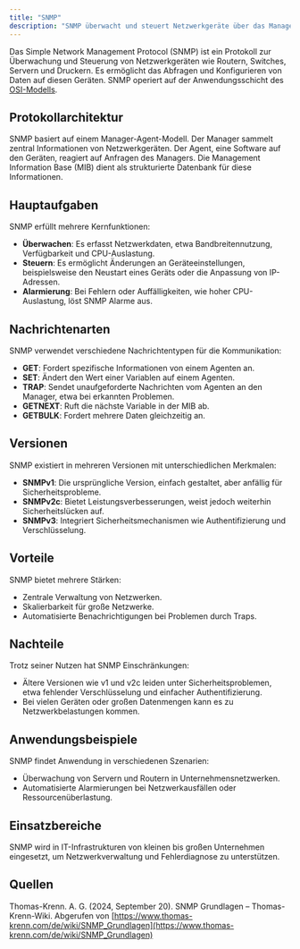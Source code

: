 ```yaml
---
title: "SNMP"
description: "SNMP überwacht und steuert Netzwerkgeräte über das Manager-Agent-Modell. Es nutzt eine MIB-Datenbank und Nachrichten wie GET, SET und TRAP. Versionen von v1 bis v3 bieten zunehmende Sicherheitsverbesserungen."
---
```


Das Simple Network Management Protocol (SNMP) ist ein Protokoll zur Überwachung und Steuerung von Netzwerkgeräten wie Routern, Switches, Servern und Druckern. Es ermöglicht das Abfragen und Konfigurieren von Daten auf diesen Geräten. SNMP operiert auf der Anwendungsschicht des [OSI-Modells](/open-fidup/lerninhalte/osi-modell).

## Protokollarchitektur
SNMP basiert auf einem Manager-Agent-Modell. Der Manager sammelt zentral Informationen von Netzwerkgeräten. Der Agent, eine Software auf den Geräten, reagiert auf Anfragen des Managers. Die Management Information Base (MIB) dient als strukturierte Datenbank für diese Informationen.

## Hauptaufgaben
SNMP erfüllt mehrere Kernfunktionen:

- **Überwachen**: Es erfasst Netzwerkdaten, etwa Bandbreitennutzung, Verfügbarkeit und CPU-Auslastung.
- **Steuern**: Es ermöglicht Änderungen an Geräteeinstellungen, beispielsweise den Neustart eines Geräts oder die Anpassung von IP-Adressen.
- **Alarmierung**: Bei Fehlern oder Auffälligkeiten, wie hoher CPU-Auslastung, löst SNMP Alarme aus.

## Nachrichtenarten
SNMP verwendet verschiedene Nachrichtentypen für die Kommunikation:

- **GET**: Fordert spezifische Informationen von einem Agenten an.
- **SET**: Ändert den Wert einer Variablen auf einem Agenten.
- **TRAP**: Sendet unaufgeforderte Nachrichten vom Agenten an den Manager, etwa bei erkannten Problemen.
- **GETNEXT**: Ruft die nächste Variable in der MIB ab.
- **GETBULK**: Fordert mehrere Daten gleichzeitig an.

## Versionen
SNMP existiert in mehreren Versionen mit unterschiedlichen Merkmalen:

- **SNMPv1**: Die ursprüngliche Version, einfach gestaltet, aber anfällig für Sicherheitsprobleme.
- **SNMPv2c**: Bietet Leistungsverbesserungen, weist jedoch weiterhin Sicherheitslücken auf.
- **SNMPv3**: Integriert Sicherheitsmechanismen wie Authentifizierung und Verschlüsselung.

## Vorteile
SNMP bietet mehrere Stärken:

- Zentrale Verwaltung von Netzwerken.
- Skalierbarkeit für große Netzwerke.
- Automatisierte Benachrichtigungen bei Problemen durch Traps.

## Nachteile
Trotz seiner Nutzen hat SNMP Einschränkungen:

- Ältere Versionen wie v1 und v2c leiden unter Sicherheitsproblemen, etwa fehlender Verschlüsselung und einfacher Authentifizierung.
- Bei vielen Geräten oder großen Datenmengen kann es zu Netzwerkbelastungen kommen.

## Anwendungsbeispiele
SNMP findet Anwendung in verschiedenen Szenarien:

- Überwachung von Servern und Routern in Unternehmensnetzwerken.
- Automatisierte Alarmierungen bei Netzwerkausfällen oder Ressourcenüberlastung.

## Einsatzbereiche
SNMP wird in IT-Infrastrukturen von kleinen bis großen Unternehmen eingesetzt, um Netzwerkverwaltung und Fehlerdiagnose zu unterstützen.

## Quellen
Thomas-Krenn. A. G. (2024, September 20). SNMP Grundlagen – Thomas-Krenn-Wiki. Abgerufen von [https://www.thomas-krenn.com/de/wiki/SNMP_Grundlagen](https://www.thomas-krenn.com/de/wiki/SNMP_Grundlagen)